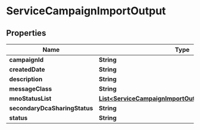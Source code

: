 

# ServiceCampaignImportOutput

## Properties

Name | Type | Description | Notes
------------ | ------------- | ------------- | -------------
**campaignId** | **String** |  |  [optional]
**createdDate** | **String** |  |  [optional]
**description** | **String** |  |  [optional]
**messageClass** | **String** |  |  [optional]
**mnoStatusList** | [**List&lt;ServiceCampaignImportOutputMnoStatusListInner&gt;**](ServiceCampaignImportOutputMnoStatusListInner.md) |  |  [optional]
**secondaryDcaSharingStatus** | **String** |  |  [optional]
**status** | **String** |  |  [optional]




